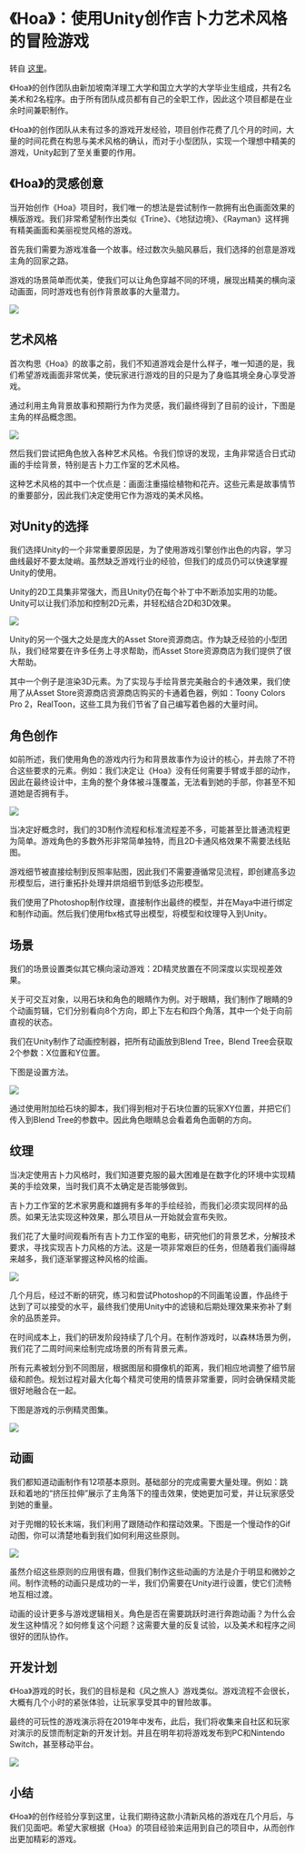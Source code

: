 # 《Hoa》：使用Unity创作吉卜力艺术风格的冒险游戏

转自 [这里][1]。

《Hoa》的创作团队由新加坡南洋理工大学和国立大学的大学毕业生组成，共有2名美术和2名程序。由于所有团队成员都有自己的全职工作，因此这个项目都是在业余时间兼职制作。

《Hoa》的创作团队从未有过多的游戏开发经验，项目创作花费了几个月的时间，大量的时间花费在构思与美术风格的确认，而对于小型团队，实现一个理想中精美的游戏，Unity起到了至关重要的作用。


## 《Hoa》的灵感创意

当开始创作《Hoa》项目时，我们唯一的想法是尝试制作一款拥有出色画面效果的横版游戏。我们非常希望制作出类似《Trine》、《地狱边境》、《Rayman》这样拥有精美画面和美丽视觉风格的游戏。

首先我们需要为游戏准备一个故事。经过数次头脑风暴后，我们选择的创意是游戏主角的回家之路。

游戏的场景简单而优美，使我们可以让角色穿越不同的环境，展现出精美的横向滚动画面，同时游戏也有创作背景故事的大量潜力。

![](images/2019_02_25_hoa_ghibli_style/hoa_creativity.png)


## 艺术风格

首次构思《Hoa》的故事之前，我们不知道游戏会是什么样子，唯一知道的是，我们希望游戏画面非常优美，使玩家进行游戏的目的只是为了身临其境全身心享受游戏。

通过利用主角背景故事和预期行为作为灵感，我们最终得到了目前的设计，下图是主角的样品概念图。

![](images/2019_02_25_hoa_ghibli_style/hoa_art_style.png)

然后我们尝试把角色放入各种艺术风格。令我们惊讶的发现，主角非常适合日式动画的手绘背景，特别是吉卜力工作室的艺术风格。

这种艺术风格的其中一个优点是：画面注重描绘植物和花卉。这些元素是故事情节的重要部分，因此我们决定使用它作为游戏的美术风格。


## 对Unity的选择

我们选择Unity的一个非常重要原因是，为了使用游戏引擎创作出色的内容，学习曲线最好不要太陡峭。虽然缺乏游戏行业的经验，但我们的成员仍可以快速掌握Unity的使用。

Unity的2D工具集非常强大，而且Unity仍在每个补丁中不断添加实用的功能。Unity可以让我们添加和控制2D元素，并轻松结合2D和3D效果。

![](images/2019_02_25_hoa_ghibli_style/hoa_screenshot_01.png)

Unity的另一个强大之处是庞大的Asset Store资源商店。作为缺乏经验的小型团队，我们经常要在许多任务上寻求帮助，而Asset Store资源商店为我们提供了很大帮助。

其中一个例子是渲染3D元素。为了实现与手绘背景完美融合的卡通效果，我们使用了从Asset Store资源商店资源商店购买的卡通着色器，例如：Toony Colors Pro 2，RealToon，这些工具为我们节省了自己编写着色器的大量时间。


## 角色创作

如前所述，我们使用角色的游戏内行为和背景故事作为设计的核心，并去除了不符合这些要求的元素。例如：我们决定让《Hoa》没有任何需要手臂或手部的动作，因此在最终设计中，主角的整个身体被斗篷覆盖，无法看到她的手部，你甚至不知道她是否拥有手。

![](images/2019_02_25_hoa_ghibli_style/hoa_art_style_02.png)

当决定好概念时，我们的3D制作流程和标准流程差不多，可能甚至比普通流程更为简单。游戏角色的多数外形非常简单独特，而且2D卡通风格效果不需要法线贴图。

游戏细节被直接绘制到反照率贴图，因此我们不需要遵循常见流程，即创建高多边形模型后，进行重拓扑处理并烘焙细节到低多边形模型。

我们使用了Photoshop制作纹理，直接制作出最终的模型，并在Maya中进行绑定和制作动画。然后我们使用fbx格式导出模型，将模型和纹理导入到Unity。


## 场景

我们的场景设置类似其它横向滚动游戏：2D精灵放置在不同深度以实现视差效果。

关于可交互对象，以用石块和角色的眼睛作为例。对于眼睛，我们制作了眼睛的9个动画剪辑，它们分别看向8个方向，即上下左右和四个角落，其中一个处于向前直视的状态。

我们在Unity制作了动画控制器，把所有动画放到Blend Tree，Blend Tree会获取2个参数：X位置和Y位置。

下图是设置方法。

![](images/2019_02_25_hoa_ghibli_style/hoa_blend_tree.png)

通过使用附加给石块的脚本，我们得到相对于石块位置的玩家XY位置，并把它们传入到Blend Tree的参数中。因此角色眼睛总会看着角色面朝的方向。


## 纹理

当决定使用吉卜力风格时，我们知道要克服的最大困难是在数字化的环境中实现精美的手绘效果，当时我们真不太确定是否能够做到。

吉卜力工作室的艺术家男鹿和雄拥有多年的手绘经验，而我们必须实现同样的品质。如果无法实现这种效果，那么项目从一开始就会宣布失败。

我们花了大量时间观看所有吉卜力工作室的电影，研究他们的背景艺术，分解技术要求，寻找实现吉卜力风格的方法。这是一项非常艰巨的任务，但随着我们画得越来越多，我们逐渐掌握这种风格的绘画。

![](images/2019_02_25_hoa_ghibli_style/hoa_screenshot_02.png)

几个月后，经过不断的研究，练习和尝试Photoshop的不同画笔设置，作品终于达到了可以接受的水平，最终我们使用Unity中的滤镜和后期处理效果来弥补了剩余的品质差异。

在时间成本上，我们的研发阶段持续了几个月。在制作游戏时，以森林场景为例，我们花了二周时间来绘制完成场景的所有背景元素。

所有元素被划分到不同图层，根据图层和摄像机的距离，我们相应地调整了细节层级和颜色。规划过程对最大化每个精灵可使用的情景非常重要，同时会确保精灵能很好地融合在一起。

下图是游戏的示例精灵图集。

![](images/2019_02_25_hoa_ghibli_style/hoa_texture.png)


## 动画

我们都知道动画制作有12项基本原则。基础部分的完成需要大量处理。例如：跳跃和着地的“挤压拉伸”展示了主角落下的撞击效果，使她更加可爱，并让玩家感受到她的重量。

对于兜帽的较长末端，我们利用了跟随动作和摆动效果。下图是一个慢动作的Gif动图，你可以清楚地看到我们如何利用这些原则。

![](images/2019_02_25_hoa_ghibli_style/hoa_animation.png)

虽然介绍这些原则的应用很有趣，但我们制作这些动画的方法是介于明显和微妙之间。制作流畅的动画只是成功的一半，我们仍需要在Unity进行设置，使它们流畅地互相过渡。

动画的设计更多与游戏逻辑相关。角色是否在需要跳跃时进行奔跑动画？为什么会发生这种情况？如何修复这个问题？这需要大量的反复试验，以及美术和程序之间很好的团队协作。


## 开发计划

《Hoa》游戏的时长，我们的目标是和《风之旅人》游戏类似。游戏流程不会很长，大概有几个小时的紧张体验，让玩家享受其中的冒险故事。

最终的可玩性的游戏演示将在2019年中发布，此后，我们将收集来自社区和玩家对演示的反馈而制定新的开发计划。并且在明年初将游戏发布到PC和Nintendo Switch，甚至移动平台。

![](images/2019_02_25_hoa_ghibli_style/hoa_screenshot_03.png)


## 小结

《Hoa》的创作经验分享到这里，让我们期待这款小清新风格的游戏在几个月后，与我们见面吧。希望大家根据《Hoa》的项目经验来运用到自己的项目中，从而创作出更加精彩的游戏。



[1]:https://mp.weixin.qq.com/s?__biz=MzU5MjQ1NTEwOA==&mid=2247497144&idx=1&sn=cae8a34214049b416ff35195014225c6&chksm=fe1dc113c96a4805e80d10e39792df2fcdce51707a7374f185e68eb53636327c637bb2d181e3&mpshare=1&scene=1&srcid=02215GpeDgE0Hh9yxItlYs8g&key=480a3550c10d3149967d4b58b7d5000530a11e6a8fa21a01f58a1cc70e812c5084bf379bfd6300af50f8cb6143864e327f9a0ad7f7c34534be6d606202d7758e8e06a22e4ebf8f1f085809df734bc283&ascene=1&uin=MTgzNzQ3MDAw&devicetype=Windows+10&version=62060728&lang=zh_CN&pass_ticket=P7rCYqyfiz3cEOfFgbOdcqYBP72%2Fi2D2VWbj%2Bls2ZhE%3D

